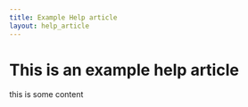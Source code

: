 ```yaml
---
title: Example Help article
layout: help_article
---
```


# This is an example help article
this is some content